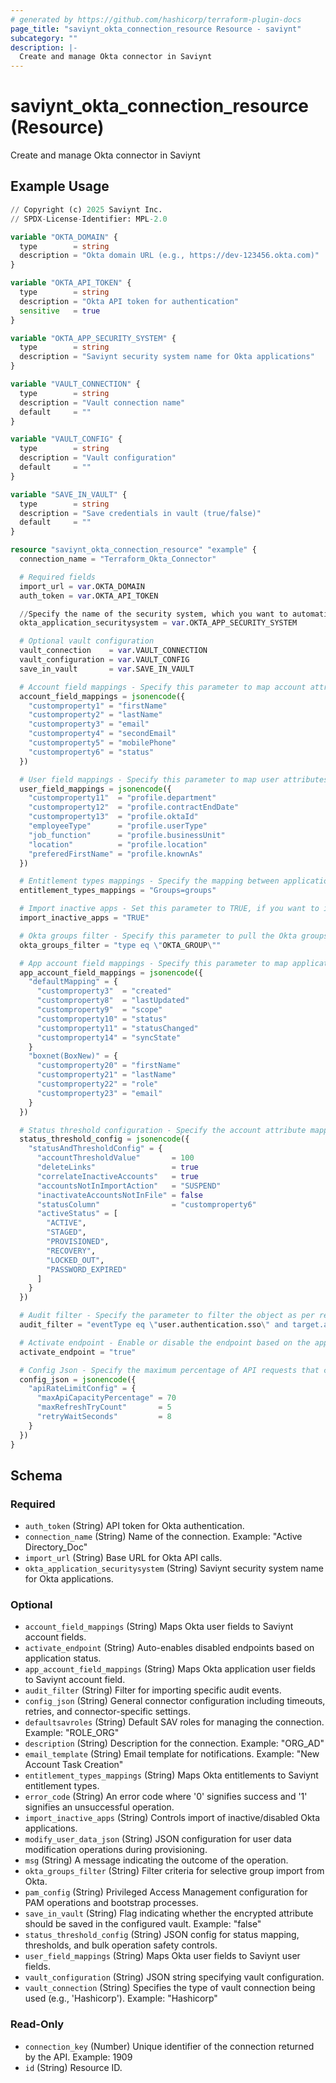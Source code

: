 ```yaml
---
# generated by https://github.com/hashicorp/terraform-plugin-docs
page_title: "saviynt_okta_connection_resource Resource - saviynt"
subcategory: ""
description: |-
  Create and manage Okta connector in Saviynt
---
```


# saviynt_okta_connection_resource (Resource)

Create and manage Okta connector in Saviynt

## Example Usage

```terraform
// Copyright (c) 2025 Saviynt Inc.
// SPDX-License-Identifier: MPL-2.0

variable "OKTA_DOMAIN" {
  type        = string
  description = "Okta domain URL (e.g., https://dev-123456.okta.com)"
}

variable "OKTA_API_TOKEN" {
  type        = string
  description = "Okta API token for authentication"
  sensitive   = true
}

variable "OKTA_APP_SECURITY_SYSTEM" {
  type        = string
  description = "Saviynt security system name for Okta applications"
}

variable "VAULT_CONNECTION" {
  type        = string
  description = "Vault connection name"
  default     = ""
}

variable "VAULT_CONFIG" {
  type        = string
  description = "Vault configuration"
  default     = ""
}

variable "SAVE_IN_VAULT" {
  type        = string
  description = "Save credentials in vault (true/false)"
  default     = ""
}

resource "saviynt_okta_connection_resource" "example" {
  connection_name = "Terraform_Okta_Connector"

  # Required fields
  import_url = var.OKTA_DOMAIN
  auth_token = var.OKTA_API_TOKEN

  //Specify the name of the security system, which you want to automatically create. It is mandatory to specify a different name from the manually created connection.
  okta_application_securitysystem = var.OKTA_APP_SECURITY_SYSTEM

  # Optional vault configuration
  vault_connection    = var.VAULT_CONNECTION
  vault_configuration = var.VAULT_CONFIG
  save_in_vault       = var.SAVE_IN_VAULT

  # Account field mappings - Specify this parameter to map account attributes of Okta to account attributes of Saviynt Identity Cloud for account import
  account_field_mappings = jsonencode({
    "customproperty1" = "firstName"
    "customproperty2" = "lastName"
    "customproperty3" = "email"
    "customproperty4" = "secondEmail"
    "customproperty5" = "mobilePhone"
    "customproperty6" = "status"
  })

  # User field mappings - Specify this parameter to map user attributes of Okta to user attributes of Saviynt Identity Cloud for user import
  user_field_mappings = jsonencode({
    "customproperty11"  = "profile.department"
    "customproperty12"  = "profile.contractEndDate"
    "customproperty13"  = "profile.oktaId"
    "employeeType"      = "profile.userType"
    "job_function"      = "profile.businessUnit"
    "location"          = "profile.location"
    "preferedFirstName" = "profile.knownAs"
  })

  # Entitlement types mappings - Specify the mapping between application objects and Saviynt Identity Cloud objects
  entitlement_types_mappings = "Groups=groups"

  # Import inactive apps - Set this parameter to TRUE, if you want to import the inactive Okta applications. 
  import_inactive_apps = "TRUE"

  # Okta groups filter - Specify this parameter to pull the Okta groups in the following format.
  okta_groups_filter = "type eq \"OKTA_GROUP\""

  # App account field mappings - Specify this parameter to map application account attributes of Okta to endpoint account attributes of Saviynt Identity Cloud for application account import.
  app_account_field_mappings = jsonencode({
    "defaultMapping" = {
      "customproperty3"  = "created"
      "customproperty8"  = "lastUpdated"
      "customproperty9"  = "scope"
      "customproperty10" = "status"
      "customproperty11" = "statusChanged"
      "customproperty14" = "syncState"
    }
    "boxnet(BoxNew)" = {
      "customproperty20" = "firstName"
      "customproperty21" = "lastName"
      "customproperty22" = "role"
      "customproperty23" = "email"
    }
  })

  # Status threshold configuration - Specify the account attribute mapped with the account status along with the values to be considered for imported accounts in the
  status_threshold_config = jsonencode({
    "statusAndThresholdConfig" = {
      "accountThresholdValue"       = 100
      "deleteLinks"                 = true
      "correlateInactiveAccounts"   = true
      "accountsNotInImportAction"   = "SUSPEND"
      "inactivateAccountsNotInFile" = false
      "statusColumn"                = "customproperty6"
      "activeStatus" = [
        "ACTIVE",
        "STAGED",
        "PROVISIONED",
        "RECOVERY",
        "LOCKED_OUT",
        "PASSWORD_EXPIRED"
      ]
    }
  })

  # Audit filter - Specify the parameter to filter the object as per requirement
  audit_filter = "eventType eq \"user.authentication.sso\" and target.alternateId eq \"Wayfair\""

  # Activate endpoint - Enable or disable the endpoint based on the application status received during import job run. Select True to enable or False to disable as per your requirement.
  activate_endpoint = "true"

  # Config Json - Specify the maximum percentage of API requests that can be allowed, and configurations to pause the import and retry the connection after the wait time.
  config_json = jsonencode({
    "apiRateLimitConfig" = {
      "maxApiCapacityPercentage" = 70
      "maxRefreshTryCount"       = 5
      "retryWaitSeconds"         = 8
    }
  })
}
```

<!-- schema generated by tfplugindocs -->
## Schema

### Required

- `auth_token` (String) API token for Okta authentication.
- `connection_name` (String) Name of the connection. Example: "Active Directory_Doc"
- `import_url` (String) Base URL for Okta API calls.
- `okta_application_securitysystem` (String) Saviynt security system name for Okta applications.

### Optional

- `account_field_mappings` (String) Maps Okta user fields to Saviynt account fields.
- `activate_endpoint` (String) Auto-enables disabled endpoints based on application status.
- `app_account_field_mappings` (String) Maps Okta application user fields to Saviynt account field.
- `audit_filter` (String) Filter for importing specific audit events.
- `config_json` (String) General connector configuration including timeouts, retries, and connector-specific settings.
- `defaultsavroles` (String) Default SAV roles for managing the connection. Example: "ROLE_ORG"
- `description` (String) Description for the connection. Example: "ORG_AD"
- `email_template` (String) Email template for notifications. Example: "New Account Task Creation"
- `entitlement_types_mappings` (String) Maps Okta entitlements to Saviynt entitlement types.
- `error_code` (String) An error code where '0' signifies success and '1' signifies an unsuccessful operation.
- `import_inactive_apps` (String) Controls import of inactive/disabled Okta applications.
- `modify_user_data_json` (String) JSON configuration for user data modification operations during provisioning.
- `msg` (String) A message indicating the outcome of the operation.
- `okta_groups_filter` (String) Filter criteria for selective group import from Okta.
- `pam_config` (String) Privileged Access Management configuration for PAM operations and bootstrap processes.
- `save_in_vault` (String) Flag indicating whether the encrypted attribute should be saved in the configured vault. Example: "false"
- `status_threshold_config` (String) JSON config for status mapping, thresholds, and bulk operation safety controls.
- `user_field_mappings` (String) Maps Okta user fields to Saviynt user fields.
- `vault_configuration` (String) JSON string specifying vault configuration.
- `vault_connection` (String) Specifies the type of vault connection being used (e.g., 'Hashicorp'). Example: "Hashicorp"

### Read-Only

- `connection_key` (Number) Unique identifier of the connection returned by the API. Example: 1909
- `id` (String) Resource ID.
